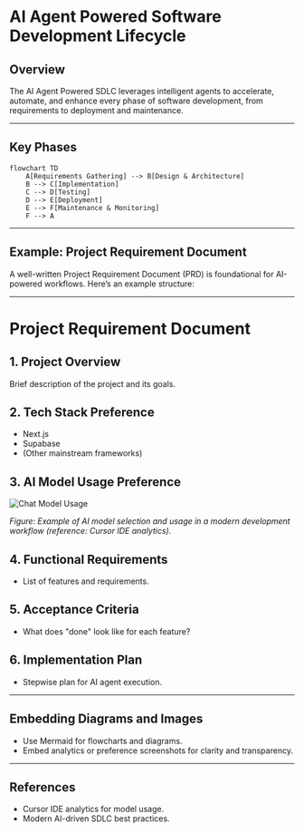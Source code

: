 # AI Agent Powered Software Development Lifecycle

## Overview
The AI Agent Powered SDLC leverages intelligent agents to accelerate, automate, and enhance every phase of software development, from requirements to deployment and maintenance.

---

## Key Phases

```mermaid
flowchart TD
    A[Requirements Gathering] --> B[Design & Architecture]
    B --> C[Implementation]
    C --> D[Testing]
    D --> E[Deployment]
    E --> F[Maintenance & Monitoring]
    F --> A
```

---

## Example: Project Requirement Document
A well-written Project Requirement Document (PRD) is foundational for AI-powered workflows. Here’s an example structure:

---

# Project Requirement Document

## 1. Project Overview
Brief description of the project and its goals.

## 2. Tech Stack Preference
- Next.js
- Supabase
- (Other mainstream frameworks)

## 3. AI Model Usage Preference

![Chat Model Usage](../../static/img/chat-model-usage.jpg)

*Figure: Example of AI model selection and usage in a modern development workflow (reference: Cursor IDE analytics).*

## 4. Functional Requirements
- List of features and requirements.

## 5. Acceptance Criteria
- What does "done" look like for each feature?

## 6. Implementation Plan
- Stepwise plan for AI agent execution.

---

## Embedding Diagrams and Images
- Use Mermaid for flowcharts and diagrams.
- Embed analytics or preference screenshots for clarity and transparency.

---

## References
- Cursor IDE analytics for model usage.
- Modern AI-driven SDLC best practices.
